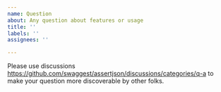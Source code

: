 ```yaml
---
name: Question
about: Any question about features or usage
title: ''
labels: ''
assignees: ''

---
```


Please use discussions https://github.com/swaggest/assertjson/discussions/categories/q-a to make your question more discoverable by other folks.
